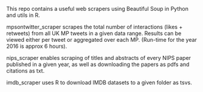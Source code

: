 This repo contains a useful web scrapers using Beautiful Soup in Python and utils in R.

mpsontwitter_scraper scrapes the total number of interactions (likes + retweets) from all UK MP tweets in a given data range. Results can be viewed either per tweet or aggregated over each MP. (Run-time for the year 2016 is approx 6 hours).

nips_scraper enables scraping of titles and abstracts of every NIPS paper published in a given year, as well as downloading the papers as pdfs and citations as txt.

imdb_scraper uses R to download IMDB datasets to a given folder as tsvs.
